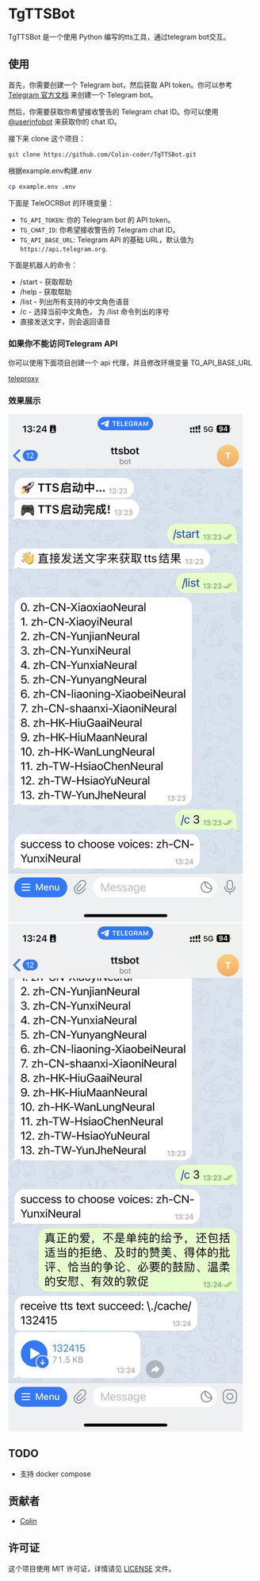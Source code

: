 # TgTTSBot

TgTTSBot 是一个使用 Python 编写的tts工具，通过telegram bot交互。

## 使用

首先，你需要创建一个 Telegram bot，然后获取 API token。你可以参考 [Telegram 官方文档](https://core.telegram.org/bots/features#botfather) 来创建一个 Telegram bot。

然后，你需要获取你希望接收警告的 Telegram chat ID。你可以使用 [@userinfobot](https://t.me/userinfobot) 来获取你的 chat ID。

接下来 clone 这个项目：

```bash
git clone https://github.com/Colin-coder/TgTTSBot.git
```

根据example.env构建.env

```bash
cp example.env .env
```

下面是 TeleOCRBot 的环境变量：

- `TG_API_TOKEN`: 你的 Telegram bot 的 API token。
- `TG_CHAT_ID`: 你希望接收警告的 Telegram chat ID。
- `TG_API_BASE_URL`: Telegram API 的基础 URL，默认值为 `https://api.telegram.org`.

下面是机器人的命令：

- /start - 获取帮助
- /help - 获取帮助
- /list - 列出所有支持的中文角色语音
- /c <index> - 选择当前中文角色，<index> 为 /list 命令列出的序号
- 直接发送文字，则会返回语音

### 如果你不能访问Telegram API

你可以使用下面项目创建一个 api 代理，并且修改环境变量 TG_API_BASE_URL

[teleproxy](https://github.com/bboysoulcn/teleproxy)

### 效果展示

![](./images/img1.png)
![](./images/img2.jpg)

## TODO
- 支持 docker compose

## 贡献者

- [Colin](https://github.com/Colin-coder)

## 许可证

这个项目使用 MIT 许可证，详情请见 [LICENSE](LICENSE) 文件。
